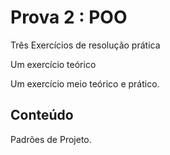 # Prova 2 : POO

Três Exercícios de resolução prática

Um exercício teórico

Um exercício meio teórico e prático.

## Conteúdo

Padrões de Projeto.
